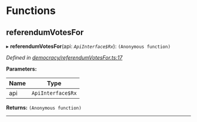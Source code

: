 

# Functions

<a id="referendumvotesfor"></a>

##  referendumVotesFor

▸ **referendumVotesFor**(api: *`ApiInterface$Rx`*): `(Anonymous function)`

*Defined in [democracy/referendumVotesFor.ts:17](https://github.com/polkadot-js/api/blob/843f374/packages/api-derive/src/democracy/referendumVotesFor.ts#L17)*

**Parameters:**

| Name | Type |
| ------ | ------ |
| api | `ApiInterface$Rx` |

**Returns:** `(Anonymous function)`

___

